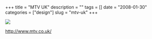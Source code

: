 +++
title = "MTV UK"
description = ""
tags = []
date = "2008-01-30"
categories = ["design"]
slug = "mtv-uk"
+++


 

  <div id="screens-thumbs" class="clearfix">
    <div class="txt-center" id="design-submission"><a href="http://www.mtv.co.uk/"><img id='bluga-thumbnail-1039' class='bluga-thumbnail large' src='//konigi.com/media/bluga/
wt47f281d435876_0.jpg'/></a></div>  
  </div>   
<p><a href="http://www.mtv.co.uk/">http://www.mtv.co.uk/</a></p>




